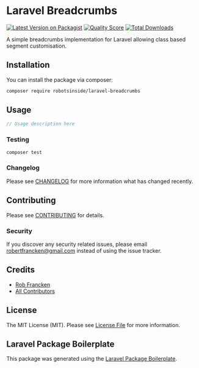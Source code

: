 # Laravel Breadcrumbs

[![Latest Version on Packagist](https://img.shields.io/packagist/v/robotsinside/laravel-breadcrumbs.svg?style=flat-square)](https://packagist.org/packages/robotsinside/laravel-breadcrumbs)
[![Quality Score](https://img.shields.io/scrutinizer/g/robotsinside/breadcrumbs.svg?style=flat-square)](https://scrutinizer-ci.com/g/robotsinside/breadcrumbs)
[![Total Downloads](https://img.shields.io/packagist/dt/robotsinside/breadcrumbs.svg?style=flat-square)](https://packagist.org/packages/robotsinside/breadcrumbs)

A simple breadcrumbs implementation for Laravel allowing class based segment customisation.

## Installation

You can install the package via composer:

```bash
composer require robotsinside/laravel-breadcrumbs
```

## Usage

``` php
// Usage description here
```

### Testing

``` bash
composer test
```

### Changelog

Please see [CHANGELOG](CHANGELOG.md) for more information what has changed recently.

## Contributing

Please see [CONTRIBUTING](CONTRIBUTING.md) for details.

### Security

If you discover any security related issues, please email robertfrancken@gmail.com instead of using the issue tracker.

## Credits

- [Rob Francken](https://github.com/robotsinside)
- [All Contributors](../../contributors)

## License

The MIT License (MIT). Please see [License File](LICENSE.md) for more information.

## Laravel Package Boilerplate

This package was generated using the [Laravel Package Boilerplate](https://laravelpackageboilerplate.com).